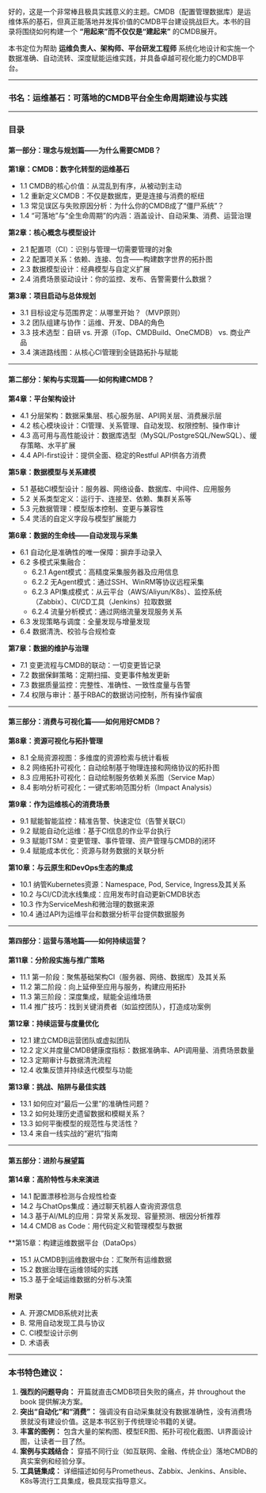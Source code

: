 好的，这是一个非常棒且极具实践意义的主题。CMDB（配置管理数据库）是运维体系的基石，但真正能落地并发挥价值的CMDB平台建设挑战巨大。本书的目录将围绕如何构建一个 **“用起来”而不仅仅是“建起来”** 的CMDB展开。

本书定位为帮助 **运维负责人、架构师、平台研发工程师** 系统化地设计和实施一个数据准确、自动流转、深度赋能运维实践，并具备卓越可视化能力的CMDB平台。

---

### **书名：运维基石：可落地的CMDB平台全生命周期建设与实践**

---

### **目录**

#### **第一部分：理念与规划篇——为什么需要CMDB？**

**第1章：CMDB：数字化转型的运维基石**
*   1.1 CMDB的核心价值：从混乱到有序，从被动到主动
*   1.2 重新定义CMDB：不仅是数据库，更是连接与消费的枢纽
*   1.3 常见误区与失败原因分析：为什么你的CMDB成了“僵尸系统”？
*   1.4 “可落地”与“全生命周期”的内涵：涵盖设计、自动采集、消费、运营治理

**第2章：核心概念与模型设计**
*   2.1 配置项（CI）：识别与管理一切需要管理的对象
*   2.2 配置项关系：依赖、连接、包含——构建数字世界的拓扑图
*   2.3 数据模型设计：经典模型与自定义扩展
*   2.4 消费场景驱动设计：你的监控、发布、告警需要什么数据？

**第3章：项目启动与总体规划**
*   3.1 目标设定与范围界定：从哪里开始？（MVP原则）
*   3.2 团队组建与协作：运维、开发、DBA的角色
*   3.3 技术选型：自研 vs. 开源（iTop、CMDBuild、OneCMDB） vs. 商业产品
*   3.4 演进路线图：从核心CI管理到全链路拓扑与赋能

---

#### **第二部分：架构与实现篇——如何构建CMDB？**

**第4章：平台架构设计**
*   4.1 分层架构：数据采集层、核心服务层、API网关层、消费展示层
*   4.2 核心模块设计：CI管理、关系管理、自动发现、权限控制、操作审计
*   4.3 高可用与高性能设计：数据库选型（MySQL/PostgreSQL/NewSQL）、缓存策略、水平扩展
*   4.4 API-first设计：提供全面、稳定的Restful API供各方消费

**第5章：数据模型与关系建模**
*   5.1 基础CI模型设计：服务器、网络设备、数据库、中间件、应用服务
*   5.2 关系类型定义：运行于、连接至、依赖、集群关系等
*   5.3 元数据管理：模型版本控制、变更与兼容性
*   5.4 灵活的自定义字段与模型扩展能力

**第6章：数据的生命线——自动发现与采集**
*   6.1 自动化是准确性的唯一保障：摒弃手动录入
*   6.2 多模式采集融合：
    *   6.2.1  Agent模式：高精度采集服务器及应用信息
    *   6.2.2  无Agent模式：通过SSH、WinRM等协议远程采集
    *   6.2.3   API集成模式：从云平台（AWS/Aliyun/K8s）、监控系统（Zabbix）、CI/CD工具（Jenkins）拉取数据
    *   6.2.4  流量分析模式：通过网络流量发现服务关系
*   6.3 发现策略与调度：全量发现与增量发现
*   6.4 数据清洗、校验与合规检查

**第7章：数据的维护与治理**
*   7.1 变更流程与CMDB的联动：一切变更皆记录
*   7.2 数据保鲜策略：定期扫描、变更事件触发更新
*   7.3 数据质量监控：完整性、准确性、一致性度量与告警
*   7.4 权限与审计：基于RBAC的数据访问控制，所有操作留痕

---

#### **第三部分：消费与可视化篇——如何用好CMDB？**

**第8章：资源可视化与拓扑管理**
*   8.1 全局资源视图：多维度的资源检索与统计看板
*   8.2 网络拓扑可视化：自动绘制基于物理连接和网络协议的拓扑图
*   8.3 应用拓扑可视化：自动绘制服务依赖关系图（Service Map）
*   8.4 影响分析可视化：一键式影响范围分析（Impact Analysis）

**第9章：作为运维核心的消费场景**
*   9.1 赋能智能监控：精准告警、快速定位（告警关联CI）
*   9.2 赋能自动化运维：基于CI信息的作业平台执行
*   9.3 赋能ITSM：变更管理、事件管理、资产管理与CMDB的闭环
*   9.4 赋能成本优化：资源与财务数据的关联分析

**第10章：与云原生和DevOps生态的集成**
*   10.1 纳管Kubernetes资源：Namespace, Pod, Service, Ingress及其关系
*   10.2 与CI/CD流水线集成：应用发布时自动更新CMDB状态
*   10.3 作为ServiceMesh和微治理的数据来源
*   10.4 通过API为运维平台和数据分析平台提供数据服务

---

#### **第四部分：运营与落地篇——如何持续运营？**

**第11章：分阶段实施与推广策略**
*   11.1 第一阶段：聚焦基础架构CI（服务器、网络、数据库）及其关系
*   11.2 第二阶段：向上延伸至应用与服务，构建应用拓扑
*   11.3 第三阶段：深度集成，赋能全运维场景
*   11.4 推广技巧：找到关键消费者（如监控团队），打造成功案例

**第12章：持续运营与度量优化**
*   12.1 建立CMDB运营团队或虚拟团队
*   12.2 定义并度量CMDB健康度指标：数据准确率、API调用量、消费场景数量
*   12.3 定期审计与数据清洗流程
*   12.4 收集反馈并持续迭代模型与功能

**第13章：挑战、陷阱与最佳实践**
*   13.1 如何应对“最后一公里”的准确性问题？
*   13.2 如何处理历史遗留数据和模糊关系？
*   13.3 如何平衡模型的规范性与灵活性？
*   13.4 来自一线实战的“避坑”指南

---

#### **第五部分：进阶与展望篇**

**第14章：高阶特性与未来演进**
*   14.1 配置漂移检测与合规性检查
*   14.2 与ChatOps集成：通过聊天机器人查询资源信息
*   14.3 基于AI/ML的应用：异常关系发现、容量预测、根因分析推荐
*   14.4 CMDB as Code：用代码定义和管理模型与数据

**第15章：构建运维数据平台（DataOps）
*   15.1 从CMDB到运维数据中台：汇聚所有运维数据
*   15.2 数据治理在运维领域的实践
*   15.3 基于全域运维数据的分析与决策

**附录**
*   A. 开源CMDB系统对比表
*   B. 常用自动发现工具与协议
*   C. CI模型设计示例
*   D. 术语表

---

### **本书特色建议：**

1.  **强烈的问题导向：** 开篇就直击CMDB项目失败的痛点，并 throughout the book 提供解决方案。
2.  **突出“自动化”和“消费”：** 强调没有自动采集就没有数据准确性，没有消费场景就没有建设价值。这是本书区别于传统理论书籍的关键。
3.  **丰富的图例：** 包含大量的架构图、模型ER图、拓扑可视化截图、UI界面设计图，让读者一目了然。
4.  **案例与实践结合：** 穿插不同行业（如互联网、金融、传统企业）落地CMDB的真实案例和经验分享。
5.  **工具链集成：** 详细描述如何与Prometheus、Zabbix、Jenkins、Ansible、K8s等流行工具集成，极具现实指导意义。
